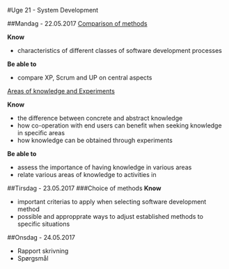 #Uge 21 - System Development

##Mandag - 22.05.2017
[Comparison of methods](https://github.com/CphBusCosSem3/week16-System_Development/blob/master/Comparison%20of%20methods)

**Know**
- characteristics of different classes of software development processes

**Be able to**
- compare XP, Scrum and UP on central aspects

[Areas of knowledge and Experiments](https://github.com/CphBusCosSem3/week16-System_Development/blob/master/Areas%20of%20knowledge_and_Experiments.md)

**Know**
- the difference between concrete and abstract knowledge
- how co-operation with end users can benefit when seeking knowledge in specific areas
- how knowledge can be obtained through experiments

**Be able to**
- assess the importance of having knowledge in various areas
- relate various areas of knowledge to activities in 

##Tirsdag - 23.05.2017
###Choice of methods
**Know**
- important criterias to apply when selecting software development method
- possible and appropprate ways to adjust established methods to specific situations

##Onsdag - 24.05.2017
* Rapport skrivning
* Spørgsmål
